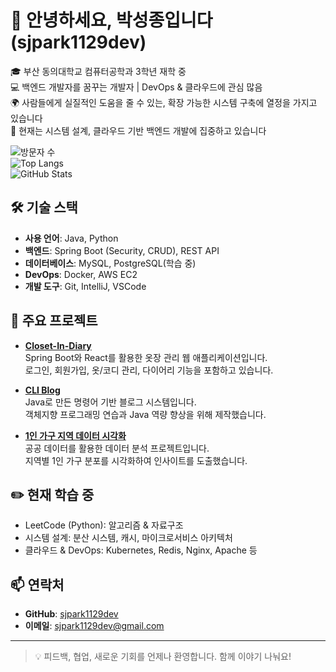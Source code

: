 # 👋 안녕하세요, 박성종입니다 (sjpark1129dev)

🎓 부산 동의대학교 컴퓨터공학과 3학년 재학 중  
💻 백엔드 개발자를 꿈꾸는 개발자 | DevOps & 클라우드에 관심 많음  
🌍 사람들에게 실질적인 도움을 줄 수 있는, 확장 가능한 시스템 구축에 열정을 가지고 있습니다  
🌱 현재는 시스템 설계, 클라우드 기반 백엔드 개발에 집중하고 있습니다

![방문자 수](https://komarev.com/ghpvc/?username=sjpark1129dev&style=flat&color=blue)  
![Top Langs](https://github-readme-stats.vercel.app/api/top-langs/?username=sjpark1129dev&layout=compact&hide=html)  
![GitHub Stats](https://github-readme-stats.vercel.app/api?username=sjpark1129dev&show_icons=true&theme=default&hide=contribs)

## 🛠 기술 스택
- **사용 언어**: Java, Python  
- **백엔드**: Spring Boot (Security, CRUD), REST API  
- **데이터베이스**: MySQL, PostgreSQL(학습 중)  
- **DevOps**: Docker, AWS EC2  
- **개발 도구**: Git, IntelliJ, VSCode  

## 🚀 주요 프로젝트
- [**Closet-In-Diary**](https://github.com/sjpark1129dev/ClosetInDiary-Backend)  
  Spring Boot와 React를 활용한 옷장 관리 웹 애플리케이션입니다.  
  로그인, 회원가입, 옷/코디 관리, 다이어리 기능을 포함하고 있습니다.

- [**CLI Blog**](https://github.com/sjpark1129dev/CLI-Board)  
  Java로 만든 명령어 기반 블로그 시스템입니다.  
  객체지향 프로그래밍 연습과 Java 역량 향상을 위해 제작했습니다.

- [**1인 가구 지역 데이터 시각화**](https://github.com/sjpark1129dev/DataScienceProgramming-Project)  
  공공 데이터를 활용한 데이터 분석 프로젝트입니다.  
  지역별 1인 가구 분포를 시각화하여 인사이트를 도출했습니다.

## ✏️ 현재 학습 중
- LeetCode (Python): 알고리즘 & 자료구조  
- 시스템 설계: 분산 시스템, 캐시, 마이크로서비스 아키텍처  
- 클라우드 & DevOps: Kubernetes, Redis, Nginx, Apache 등

## 📫 연락처
- **GitHub**: [sjpark1129dev](https://github.com/sjpark1129dev)  
- **이메일**: sjpark1129dev@gmail.com  

---

> 💡 피드백, 협업, 새로운 기회를 언제나 환영합니다. 함께 이야기 나눠요!
